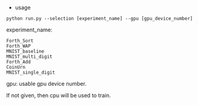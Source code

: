 * usage

```
python run.py --selection [experiment_name] --gpu [gpu_device_number]
```

experiment_name:

```
Forth_Sort
Forth_WAP
MNIST_baseline
MNIST_multi_digit
Forth_Add
CoinUrn
MNIST_single_digit
```

gpu: usable gpu device number.

If not given, then cpu will be used to train.